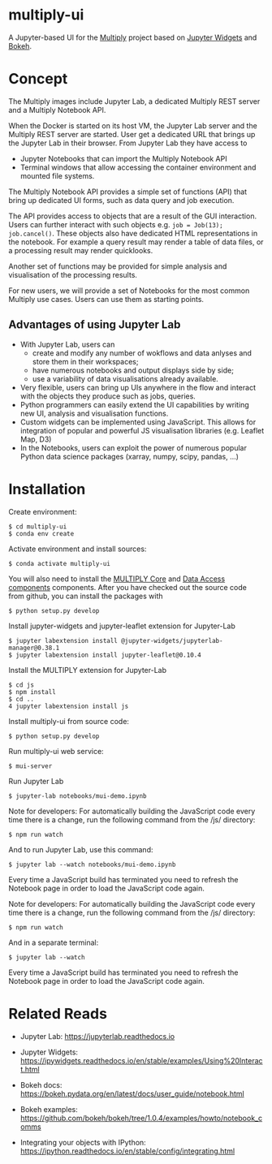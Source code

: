 # multiply-ui

A Jupyter-based UI for the [Multiply](https://github.com/multiply-org) project based on
[Jupyter Widgets](https://ipywidgets.readthedocs.io) and [Bokeh](https://bokeh.pydata.org).

# Concept

The Multiply images include Jupyter Lab, a dedicated Multiply REST server
and a Multiply Notebook API. 

When the Docker is started on its host VM, the Jupyter Lab server and the Multiply
REST server are started. User get a dedicated URL that brings up the Jupyter Lab
in their browser. From Jupyter Lab they have access to
* Jupyter Notebooks that can import the Multiply Notebook API
* Terminal windows that allow accessing the container environment and 
  mounted file systems. 

The Multiply Notebook API provides a simple set of functions (API) that 
bring up dedicated UI forms, such as data query and job execution.

The API provides access to objects that are a result of the GUI interaction.
Users can further interact with such objects e.g. `job = Job(13); job.cancel()`. 
These objects also have dedicated HTML representations in the notebook. For example
a query result may render a table of data files, or a processing result 
may render quicklooks. 

Another set of functions may be provided for simple analysis and visualisation of the 
processing results. 

For new users, we will provide a set of Notebooks for the most common 
Multiply use cases. Users can use them as starting points.


## Advantages of using Jupyter Lab

* With Jupyter Lab, users can 
  * create and modify any number of wokflows and data anlyses and store them
    in their workspaces;
  * have numerous notebooks and output displays side by side;
  * use a variability of data visualisations already available.
* Very flexible, users can bring up UIs anywhere in the flow and interact with
  the objects they produce such as jobs, queries.
* Python programmers can easily extend the UI capabilities by writing 
  new UI, analysis and visualisation functions.
* Custom widgets can be implemented using JavaScript. 
  This allows for integration of popular and powerful JS visualisation libraries 
  (e.g. Leaflet Map, D3)
* In the Notebooks, users can exploit the power of numerous popular Python data science 
  packages (xarray, numpy, scipy, pandas, ...)


# Installation

Create environment:

    $ cd multiply-ui
    $ conda env create

Activate environment and install sources:

    $ conda activate multiply-ui

You will also need to install the [MULTIPLY Core](https://github.com/multiply-org/multiply-core) and 
[Data Access components](https://github.com/multiply-org/data-access) components. After you have checked out the 
source code from github, you can install the packages with

    $ python setup.py develop 

Install jupyter-widgets and jupyter-leaflet extension for Jupyter-Lab

    $ jupyter labextension install @jupyter-widgets/jupyterlab-manager@0.38.1
    $ jupyter labextension install jupyter-leaflet@0.10.4

Install the MULTIPLY extension for Jupyter-Lab

    $ cd js
    $ npm install
    $ cd ..
    4 jupyter labextension install js

Install multiply-ui from source code:

    $ python setup.py develop

Run multiply-ui web service:

    $ mui-server

Run Jupyter Lab

    $ jupyter-lab notebooks/mui-demo.ipynb

Note for developers: For automatically building the JavaScript code every time there is a change,
run the following command from the /js/ directory:

    $ npm run watch

And to run Jupyter Lab, use this command:

    $ jupyter lab --watch notebooks/mui-demo.ipynb

Every time a JavaScript build has terminated you need to refresh the Notebook page
in order to load the JavaScript code again.

Note for developers: For automatically building the JavaScript code every time there is a change,
run the following command from the /js/ directory:

    $ npm run watch

And in a separate terminal:

    $ jupyter lab --watch

Every time a JavaScript build has terminated you need to refresh the Notebook page
in order to load the JavaScript code again.

# Related Reads

* Jupyter Lab: https://jupyterlab.readthedocs.io
* Jupyter Widgets: https://ipywidgets.readthedocs.io/en/stable/examples/Using%20Interact.html
* Bokeh docs: https://bokeh.pydata.org/en/latest/docs/user_guide/notebook.html
* Bokeh examples: https://github.com/bokeh/bokeh/tree/1.0.4/examples/howto/notebook_comms

* Integrating your objects with IPython: https://ipython.readthedocs.io/en/stable/config/integrating.html
